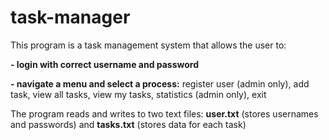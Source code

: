 # task-manager

This program is a task management system that allows the user to:

**- login with correct username and password**

**- navigate a menu and select a process:** register user (admin only), add task, view all tasks, view my tasks, statistics (admin only), exit

The program reads and writes to two text files: **user.txt** (stores usernames and passwords) and **tasks.txt** (stores data for each task)
